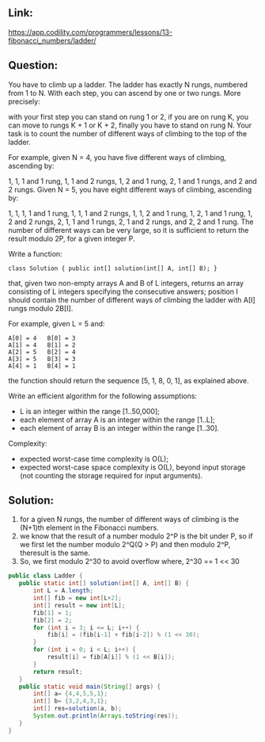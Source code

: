 ## Link:
https://app.codility.com/programmers/lessons/13-fibonacci_numbers/ladder/
## Question:
You have to climb up a ladder. The ladder has exactly N rungs, numbered from 1 to N. With each step, you can ascend by one or two rungs. More precisely:

with your first step you can stand on rung 1 or 2,
if you are on rung K, you can move to rungs K + 1 or K + 2,
finally you have to stand on rung N.
Your task is to count the number of different ways of climbing to the top of the ladder.

For example, given N = 4, you have five different ways of climbing, ascending by:

1, 1, 1 and 1 rung,
1, 1 and 2 rungs,
1, 2 and 1 rung,
2, 1 and 1 rungs, and
2 and 2 rungs.
Given N = 5, you have eight different ways of climbing, ascending by:

1, 1, 1, 1 and 1 rung,
1, 1, 1 and 2 rungs,
1, 1, 2 and 1 rung,
1, 2, 1 and 1 rung,
1, 2 and 2 rungs,
2, 1, 1 and 1 rungs,
2, 1 and 2 rungs, and
2, 2 and 1 rung.
The number of different ways can be very large, so it is sufficient to return the result modulo 2P, for a given integer P.

Write a function:

`class Solution { public int[] solution(int[] A, int[] B); }`

that, given two non-empty arrays A and B of L integers, returns an array consisting of L integers specifying the consecutive answers; position I should contain the number of different ways of climbing the ladder with A[I] rungs modulo 2B[I].

For example, given L = 5 and:

    A[0] = 4   B[0] = 3
    A[1] = 4   B[1] = 2
    A[2] = 5   B[2] = 4
    A[3] = 5   B[3] = 3
    A[4] = 1   B[4] = 1
the function should return the sequence [5, 1, 8, 0, 1], as explained above.

Write an efficient algorithm for the following assumptions:
* L is an integer within the range [1..50,000];
* each element of array A is an integer within the range [1..L];
* each element of array B is an integer within the range [1..30].

Complexity:
 * expected worst-case time complexity is O(L);
 * expected worst-case space complexity is O(L), beyond input storage (not counting the storage required for input arguments).

## Solution:    
1) for a given N rungs, the number of different ways of climbing is the (N+1)th element in the Fibonacci numbers.
2) we know that the result of a number modulo 2^P is the bit under P, so if we first let the number modulo 2^Q(Q > P) and then modulo 2^P, theresult is the same.
3) So, we first modulo 2^30 to avoid overflow where, 2^30 == 1 << 30 

 ```java
public class Ladder {
	public static int[] solution(int[] A, int[] B) {
		int L = A.length;
        int[] fib = new int[L+2];
        int[] result = new int[L];
        fib[1] = 1;
        fib[2] = 2;
        for (int i = 3; i <= L; i++) {
            fib[i] = (fib[i-1] + fib[i-2]) % (1 << 30);
        }
        for (int i = 0; i < L; i++) {
            result[i] = fib[A[i]] % (1 << B[i]); 
        }
        return result;
	}
	public static void main(String[] args) {
		int[] a= {4,4,5,5,1};
		int[] b= {3,2,4,3,1};
		int[] res=solution(a, b);
		System.out.println(Arrays.toString(res));
	}
}
  
 ```

